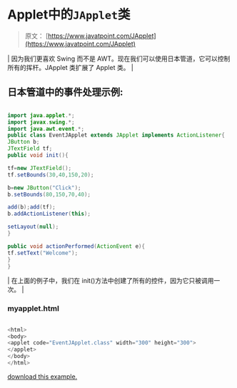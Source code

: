 # Applet中的`JApplet`类

> 原文： [https://www.javatpoint.com/JApplet](https://www.javatpoint.com/JApplet)

| 因为我们更喜欢 Swing 而不是 AWT。现在我们可以使用日本管道，它可以控制所有的挥杆。JApplet 类扩展了 Applet 类。 |

## 日本管道中的事件处理示例:

<applet code="EventJApplet.class" height="300" width="500"></applet>

```java

import java.applet.*;
import javax.swing.*;
import java.awt.event.*;
public class EventJApplet extends JApplet implements ActionListener{
JButton b;
JTextField tf;
public void init(){

tf=new JTextField();
tf.setBounds(30,40,150,20);

b=new JButton("Click");
b.setBounds(80,150,70,40);

add(b);add(tf);
b.addActionListener(this);

setLayout(null);
}

public void actionPerformed(ActionEvent e){
tf.setText("Welcome");
}
}

```

| 在上面的例子中，我们在 init()方法中创建了所有的控件，因为它只被调用一次。 |

### myapplet.html

```java

<html>
<body>
<applet code="EventJApplet.class" width="300" height="300">
</applet>
</body>
</html>

```

[download this example.](https://static.javatpoint.com/src/applet/EventJApplet.jar)